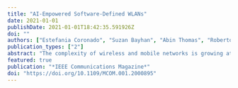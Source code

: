 ```yaml
---
title: "AI-Empowered Software-Defined WLANs"
date: 2021-01-01
publishDate: 2021-01-01T18:42:35.591926Z
doi: ""
authors: ["Estefania Coronado", "Suzan Bayhan", "Abin Thomas", "Roberto Riggio"]
publication_types: ["2"]
abstract: "The complexity of wireless and mobile networks is growing at an unprecedented pace. This trend is set to make current network control and management techniques based on analytical models and simulations impractical, especially if combined with the data deluge expected from future applications such as Augmented and Mixed Reality. This is particularly true for Software-Defined Wireless Local Area Networks (SD-WLANs). It is our belief that to cope with this increase in complexity, future SD-WLANs must follow an Artificial Intelligence-native approach. In this paper we present aiOS, which is an AI-based platform for the control and management of SD-WLANs. Our proposal is aligned with the most recent trends in in-network AI promoted by the Telecommunication Standardization Sector (ITU-T) and with the architecture for disaggregated radio access networks promoted by the Open Radio Access Network (ORAN) Alliance. We validate aiOS in a practical use case, namely frame size optimization in SD-WLANs, and we consider the longterm evolution, challenges, and scenarios for AI-assisted network automation in the wireless and mobile networking domain."
featured: true
publication: "*IEEE Communications Magazine*"
doi: "https://doi.org/10.1109/MCOM.001.2000895"
---
```


